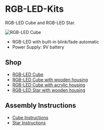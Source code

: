 # RGB-LED-Kits
RGB-LED Cube and RGB-LED Star.

![RGB-LED Cube](https://github.com/watterott/RGB-LED-Cube/raw/master/docs/rgb-led-cube.jpg)

* RGB-LED with built-in blink/fade automatic
* Power Supply: 9V battery


## Shop
* [RGB-LED Cube](http://www.watterott.com/en/RGB-LED-Cube-Light-Version)
* [RGB-LED Cube with wooden housing](http://www.watterott.com/en/RGB-LED-Cube-with-wooden-cabinet)
* [RGB-LED Cube with acrylic housing](http://www.watterott.com/en/RGB-LED-Cube-with-acrylic-housing)
* [RGB-LED Star with wooden housing](http://www.watterott.com/en/RGB-LED-Star-with-wooden-housing)


## Assembly Instructions
* [Cube Instructions](https://github.com/watterott/RGB-LED-Kits/raw/master/docs/RGB-LED-Cube.pdf)
* [Star Instructions](https://www.youtube.com/watch?v=gO_weM_413U)
